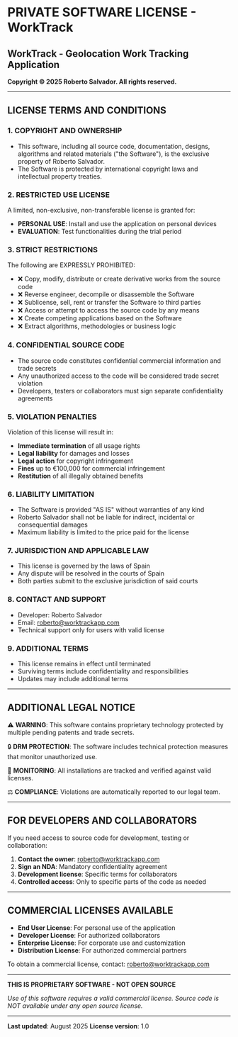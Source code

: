 # **PRIVATE SOFTWARE LICENSE - WorkTrack**

## **WorkTrack - Geolocation Work Tracking Application**
**Copyright © 2025 Roberto Salvador. All rights reserved.**

---

## **LICENSE TERMS AND CONDITIONS**

### **1. COPYRIGHT AND OWNERSHIP**
- This software, including all source code, documentation, designs, algorithms and related materials ("the Software"), is the exclusive property of Roberto Salvador.
- The Software is protected by international copyright laws and intellectual property treaties.

### **2. RESTRICTED USE LICENSE**
A limited, non-exclusive, non-transferable license is granted for:
- **PERSONAL USE**: Install and use the application on personal devices
- **EVALUATION**: Test functionalities during the trial period

### **3. STRICT RESTRICTIONS**
The following are EXPRESSLY PROHIBITED:
- ❌ Copy, modify, distribute or create derivative works from the source code
- ❌ Reverse engineer, decompile or disassemble the Software
- ❌ Sublicense, sell, rent or transfer the Software to third parties
- ❌ Access or attempt to access the source code by any means
- ❌ Create competing applications based on the Software
- ❌ Extract algorithms, methodologies or business logic

### **4. CONFIDENTIAL SOURCE CODE**
- The source code constitutes confidential commercial information and trade secrets
- Any unauthorized access to the code will be considered trade secret violation
- Developers, testers or collaborators must sign separate confidentiality agreements

### **5. VIOLATION PENALTIES**
Violation of this license will result in:
- **Immediate termination** of all usage rights
- **Legal liability** for damages and losses
- **Legal action** for copyright infringement
- **Fines** up to €100,000 for commercial infringement
- **Restitution** of all illegally obtained benefits

### **6. LIABILITY LIMITATION**
- The Software is provided "AS IS" without warranties of any kind
- Roberto Salvador shall not be liable for indirect, incidental or consequential damages
- Maximum liability is limited to the price paid for the license

### **7. JURISDICTION AND APPLICABLE LAW**
- This license is governed by the laws of Spain
- Any dispute will be resolved in the courts of Spain
- Both parties submit to the exclusive jurisdiction of said courts

### **8. CONTACT AND SUPPORT**
- Developer: Roberto Salvador
- Email: roberto@worktrackapp.com
- Technical support only for users with valid license

### **9. ADDITIONAL TERMS**
- This license remains in effect until terminated
- Surviving terms include confidentiality and responsibilities
- Updates may include additional terms

---

## **ADDITIONAL LEGAL NOTICE**

⚠️ **WARNING**: This software contains proprietary technology protected by multiple pending patents and trade secrets.

🔒 **DRM PROTECTION**: The software includes technical protection measures that monitor unauthorized use.

📱 **MONITORING**: All installations are tracked and verified against valid licenses.

⚖️ **COMPLIANCE**: Violations are automatically reported to our legal team.

---

## **FOR DEVELOPERS AND COLLABORATORS**

If you need access to source code for development, testing or collaboration:

1. **Contact the owner**: roberto@worktrackapp.com
2. **Sign an NDA**: Mandatory confidentiality agreement
3. **Development license**: Specific terms for collaborators
4. **Controlled access**: Only to specific parts of the code as needed

---

## **COMMERCIAL LICENSES AVAILABLE**

- **End User License**: For personal use of the application
- **Developer License**: For authorized collaborators
- **Enterprise License**: For corporate use and customization
- **Distribution License**: For authorized commercial partners

To obtain a commercial license, contact: roberto@worktrackapp.com

---

**THIS IS PROPRIETARY SOFTWARE - NOT OPEN SOURCE**

*Use of this software requires a valid commercial license.*
*Source code is NOT available under any open source license.*

---

**Last updated**: August 2025
**License version**: 1.0